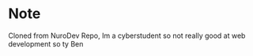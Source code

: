 # Note

Cloned from NuroDev Repo, Im a cyberstudent so not really good at web development so ty Ben
